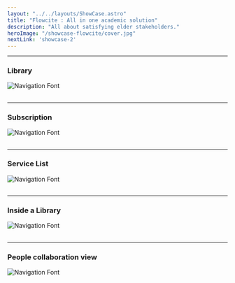 ```yaml
---
layout: "../../layouts/ShowCase.astro"
title: "Flowcite : All in one academic solution"
description: "All about satisfying elder stakeholders."
heroImage: "/showcase-flowcite/cover.jpg"
nextLink: 'showcase-2'
---
```



---
### Library
![Navigation Font](/showcase-flowcite/screen1.jpg)
##
---
### Subscription
![Navigation Font](/showcase-flowcite/screen2.jpg)
##
---
### Service List
![Navigation Font](/showcase-flowcite/screen3.jpg)
##
---
### Inside a Library
![Navigation Font](/showcase-flowcite/screen4.jpg)
##
---
### People collaboration view
![Navigation Font](/showcase-flowcite/screen5.jpg)
